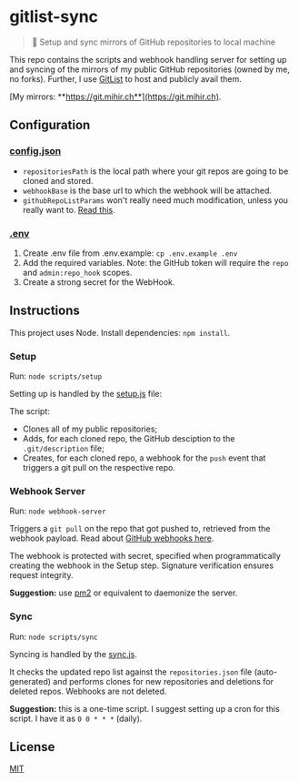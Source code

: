 # gitlist-sync

> 🔄 Setup and sync mirrors of GitHub repositories to local machine

This repo contains the scripts and webhook handling server for setting up and syncing of the mirrors of my public GitHub repositories (owned by me, no forks). Further, I use [GitList](https://gitlist.org) to host and publicly avail them.

[My mirrors: **https://git.mihir.ch**](https://git.mihir.ch).

## Configuration

### [config.json](/config.js)

* `repositoriesPath` is the local path where your git repos are going to be cloned and stored.
* `webhookBase` is the base url to which the webhook will be attached.
* `githubRepoListParams` won't really need much modification, unless you really want to. [Read this](https://docs.github.com/en/rest/reference/repos#list-repositories-for-the-authenticated-user).

### [.env](/.env.example)

1. Create .env file from .env.example: `cp .env.example .env`
2. Add the required variables. Note: the GitHub token will require the `repo` and `admin:repo_hook` scopes.
3. Create a strong secret for the WebHook.

## Instructions

This project uses Node. Install dependencies: `npm install`.

### Setup

Run: `node scripts/setup`

Setting up is handled by the [setup.js](/scripts/setup.js) file:

The script:

* Clones all of my public repositories;
* Adds, for each cloned repo, the GitHub desciption to the `.git/description` file;
* Creates, for each cloned repo, a webhook for the `push` event that triggers a git pull on the respective repo.

### Webhook Server

Run: `node webhook-server`

Triggers a `git pull` on the repo that got pushed to, retrieved from the webhook payload. Read about [GitHub webhooks here](https://docs.github.com/en/developers/webhooks-and-events/about-webhooks).

The webhook is protected with secret, specified when programmatically creating the webhook in the Setup step. Signature verification ensures request integrity.

**Suggestion:** use [pm2](https://github.com/Unitech/pm2) or equivalent to daemonize the server.

### Sync

Run: `node scripts/sync`

Syncing is handled by the [sync.js](/scripts/sync.js).

It checks the updated repo list against the `repositories.json` file (auto-generated) and performs clones for new repositories and deletions for deleted repos. Webhooks are not deleted.

**Suggestion:** this is a one-time script. I suggest setting up a cron for this script. I have it as `0 0 * * *` (daily).

## License

[MIT](LICENSE)
